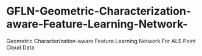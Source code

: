 # GFLN-Geometric-Characterization-aware-Feature-Learning-Network-
Geometric Characterization-aware Feature Learning Network For ALS Point Cloud Data

